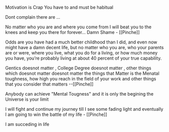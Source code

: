 Motivation is Crap You have to and must be habitual

Dont complain there are ...

No matter who you are and where you come from I will beat you to the knees and keep you there for forever... Damn Shame - [[Pinche]]

Odds are you have had a much better childhood than I did, and even now might have a damn decent life, but no matter who you are, who your parents are or were, where you live, what you do for a living, or how much money you have, you’re probably living at about 40 percent of your true capability.

Gentics doesnot matter , College Degree doesnot matter , other things which doesnot matter doesnot matter the things that Matter is the Menatal toughness, how high you reach in the field of your  work and other things that you consider that matters --[[Pinche]]

Anybody can achieve "Mental Tougness" and it is only the begining the Universe is your limit

I will fight and continue my journey till I see some fading light and eventually I am going to win the battle of my life - [[Pinche]]

I am succeding in life
